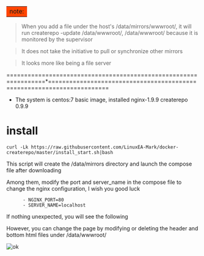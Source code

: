 <table><tr><td bgcolor=#FF4500> note: </td></tr></table>

> When you add a file under the host's /data/mirrors/wwwroot/, it will run createrepo -update /data/wwwroot/, /data/wwwroot/ because it is monitored by the supervisor

> It does not take the initiative to pull or synchronize other mirrors

> It looks more like being a file server

=================================================================*=======================================================================
* The system is centos:7 basic image, installed nginx-1.9.9 createrepo 0.9.9

# install 
```
curl -Lk https://raw.githubusercontent.com/LinuxEA-Mark/docker-createrepo/master/install_start.sh|bash
```

This script will create the /data/mirrors directory and launch the compose file after downloading

Among them, modify the port and server_name in the compose file to change the nginx configuration, I wish you good luck

```
      - NGINX_PORT=80
      - SERVER_NAME=localhost
```      

If nothing unexpected, you will see the following

However, you can change the page by modifying or deleting the header and bottom html files under /data/wwwroot/

![ok](https://raw.githubusercontent.com/LinuxEA-Mark/docker-createrepo/master/ok.png)
